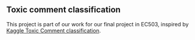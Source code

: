 ## Toxic comment classification

This project is part of our work for our final project in EC503, inspired by <a href="https://www.kaggle.com/c/jigsaw-toxic-comment-classification-challenge">Kaggle Toxic Comment classification</a>. 
